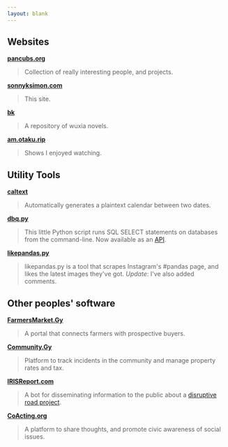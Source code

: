 ```yaml
---
layout: blank
---
```


## Websites

[**pancubs.org**](http://pancubs.org)

> Collection of really interesting people, and projects.

[**sonnyksimon.com**](http://sonnyksimon.com)

> This site.

[**bk**](http://bk.sonnyksimon.com)

> A repository of wuxia novels.

[**am.otaku.rip**](http://am.otaku.rip)

> Shows I enjoyed watching.

## Utility Tools

[**caltext**](http://github.com/sonnyksimon/caltext)

> Automatically generates a plaintext calendar between two dates.

[**dbq.py**](http://github.com/sonnyksimon/dbq.py)

> This little Python script runs SQL SELECT statements on databases from the command-line. Now available as an [API](http://dbq.sonnyksimon.com).

[**likepandas.py**](http://github.com/sonnyksimon/likepandas.py)

> likepandas.py is a tool that scrapes Instagram's #pandas page, and likes the latest images they've got. *Update*: I've 
also added comments.

## Other peoples' software

[**FarmersMarket.Gy**](http://farmersmarket.gy)

> A portal that connects farmers with prospective buyers.

[**Community.Gy**](http://community.gy)

> Platform to track incidents in the community and manage property rates and tax.

[**IRISReport.com**](http://irisreport.com)

> A bot for disseminating information to the public about a [disruptive road project](http://web.archive.org/web/20190527180954/http://guyanachronicle.com/2019/04/05/sheriff-street-mandela-avenue-road-project-to-be-accelerated).

[**CoActing.org**](http://coacting.org)

> A platform to share thoughts, and promote civic awareness of social issues.
